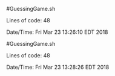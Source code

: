 
#GuessingGame.sh

Lines of code: 48

Date/Time:
Fri Mar 23 13:26:10 EDT 2018


#GuessingGame.sh

Lines of code: 48

Date/Time:
Fri Mar 23 13:28:26 EDT 2018

